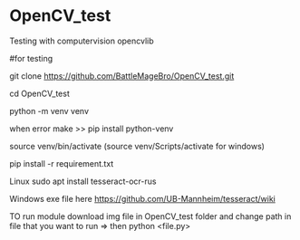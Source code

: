 # OpenCV_test
Testing with computervision opencvlib


#for testing

git clone https://github.com/BattleMageBro/OpenCV_test.git

cd OpenCV_test

python -m venv venv

when error make >> pip install python-venv

source venv/bin/activate (source venv/Scripts/activate for windows)

pip install -r requirement.txt

Linux
sudo apt install tesseract-ocr-rus

Windows
exe file here https://github.com/UB-Mannheim/tesseract/wiki

TO run module download img file in OpenCV_test folder and change path in file that you want to run => then
python <file.py>

